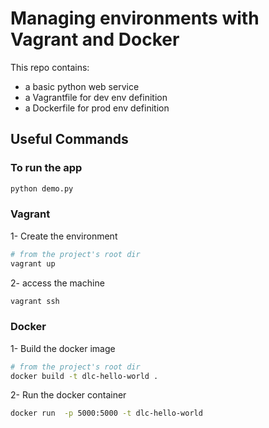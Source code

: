 # Managing environments with Vagrant and Docker

This repo contains:
* a basic python web service
* a Vagrantfile for dev env definition
* a Dockerfile for prod env definition

## Useful Commands

###  To run the app

```bash
python demo.py
```

### Vagrant

1- Create the environment
```bash
# from the project's root dir
vagrant up
```

2- access the machine
```bash
vagrant ssh
```

### Docker

1- Build the docker image
```bash
# from the project's root dir
docker build -t dlc-hello-world .
```

2- Run the docker container
```bash
docker run  -p 5000:5000 -t dlc-hello-world
```
